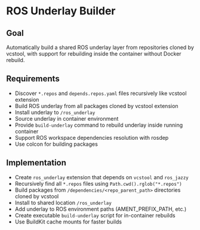 # ROS Underlay Builder

## Goal
Automatically build a shared ROS underlay layer from repositories cloned by vcstool, with support for rebuilding inside the container without Docker rebuild.

## Requirements
- Discover `*.repos` and `depends.repos.yaml` files recursively like vcstool extension
- Build ROS underlay from all packages cloned by vcstool extension
- Install underlay to `/ros_underlay`
- Source underlay in container environment
- Provide `build-underlay` command to rebuild underlay inside running container
- Support ROS workspace dependencies resolution with rosdep
- Use colcon for building packages

## Implementation
- Create `ros_underlay` extension that depends on `vcstool` and `ros_jazzy`
- Recursively find all `*.repos` files using `Path.cwd().rglob("*.repos")`
- Build packages from `/dependencies/<repo_parent_path>` directories cloned by vcstool
- Install to shared location `/ros_underlay`
- Add underlay to ROS environment paths (AMENT_PREFIX_PATH, etc.)
- Create executable `build-underlay` script for in-container rebuilds
- Use BuildKit cache mounts for faster builds

